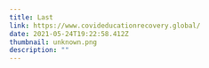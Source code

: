 ```yaml
---
title: Last
link: https://www.covideducationrecovery.global/
date: 2021-05-24T19:22:58.412Z
thumbnail: unknown.png
description: ""
---
```

